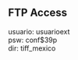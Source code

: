 FTP Access
----------

<!-- 132.247.103.143 <br> -->
usuario: usuarioext<br>
psw: conf$39p<br>
dir: tiff_mexico<br>

